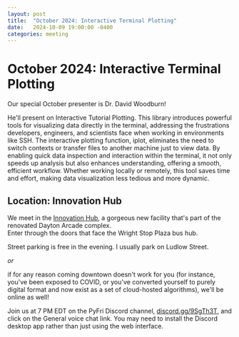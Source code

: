 ```yaml
---
layout: post
title:  "October 2024: Interactive Terminal Plotting" 
date:   2024-10-09 19:00:00 -0400
categories: meeting
---
```


# October 2024: Interactive Terminal Plotting 

Our special October presenter is Dr. David Woodburn!

He'll present on Interactive Tutorial Plotting.  This library introduces powerful tools for visualizing data directly in the terminal, addressing the frustrations developers, engineers, and scientists face when working in environments like SSH. The interactive plotting function, iplot, eliminates the need to switch contexts or transfer files to another machine just to view data. By enabling quick data inspection and interaction within the terminal, it not only speeds up analysis but also enhances understanding, offering a smooth, efficient workflow. Whether working locally or remotely, this tool saves time and effort, making data visualization less tedious and more dynamic.

## Location: Innovation Hub 

We meet in the [Innovation Hub](https://www.thehubdayton.com/), 
a gorgeous new facility that's part of the renovated Dayton Arcade complex.  
Enter through the doors that face the Wright Stop Plaza bus hub.

Street parking is free in the evening.  I usually park on Ludlow Street.

*or* 

if for any reason coming downtown doesn't work for you (for instance, 
you've been exposed to COVID, or you've converted yourself to purely 
digital format and now exist as 
a set of cloud-hosted algorithms), we'll be online as well!  

Join us at 7 PM EDT on the PyFri Discord channel, [discord.gg/9SgTh3T](https://discord.gg/9SgTh3T), and click on the 
General voice chat link.  You may need to install the Discord desktop app rather than just using 
the web interface.

